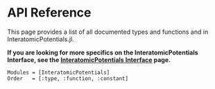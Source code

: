 # API Reference

This page provides a list of all documented types and functions and in InteratomicPotentials.jl.

**If you are looking for more specifics on the InteratomicPotentials Interface, see the [InteratomicPotentials Interface](@ref) page.**

```@autodocs
Modules = [InteratomicPotentials]
Order   = [:type, :function, :constant]
```
